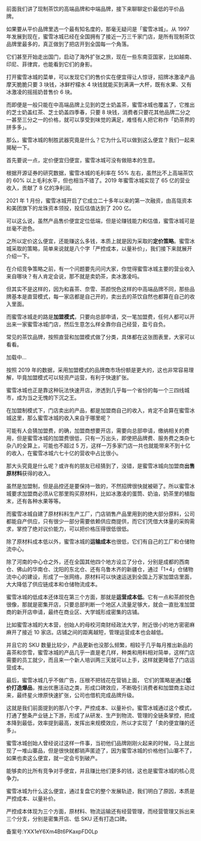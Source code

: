 前面我们讲了现制茶饮的高端品牌和中端品牌，接下来聊聊定价最低的平价品牌。 

如果要从平价品牌里选一个最有知名度的，那毫无疑问是「蜜雪冰城」。从 1997 年发展到现在，蜜雪冰城已经在全国拥有了接近一万三千家门店，是所有现制茶饮品牌里最多的，真正做到了把店开到全国每一个角落。

它们甚至开始走出国门，启动了海外扩张之旅，现在一些东南亚国家，比如越南、印尼、菲律宾，也能看到它们的身影。 

打开蜜雪冰城的菜单，可以发现它们的售价实在便宜得让人惊讶，招牌冰激凌产品摩天脆脆只要 3 块钱，冰鲜柠檬水 4 块钱就能买到满满一大杯，既有水果、又有冰激凌的摇摇奶昔售价 6 块。

而即便是一般只能在中高端品牌上见到的芝士奶盖茶，蜜雪冰城也覆盖了，它推出的芝士奶盖红茶、芝士奶盖四季春，只要 8 块钱，消费者只要花其他品牌二分之一甚至三分之一的价格，就可以享受到味觉的满足，难怪有人把它称作「奶茶界的拼多多」。 

那么，蜜雪冰城的制胜武器究竟是什么？它为什么可以做到这么便宜？我们一起来揭秘一下。 

首先要说一点，定价便宜归便宜，蜜雪冰城可没有做赔本的生意。

根据开源证券的研究数据，蜜雪冰城的毛利率在 55\% 左右，虽然比不上高端茶饮的 60\% 以上毛利水平，但也相当不错了。2019 年蜜雪冰城实现了 65 亿的营业收入，贡献了 8 亿的净利润。 

2021 年 1 月份，蜜雪冰城开启了它成立二十多年以来的第一次融资，由高瓴资本和美团旗下的龙珠资本领投，投后估值达到了 200 亿。

可以这么说，虽然产品售价便宜定位低端，但是论赚钱能力和估值，蜜雪冰城可是丝毫不逊色。

之所以定价这么便宜，还能赚这么多钱，本质上就是因为采取的**定价策略**。蜜雪冰城采取的策略，简单来说就是八个字「严控成本，以量补价」，我们接下来就展开介绍一下。 

在介绍竞争策略之前，有一个问题要先问问大家，你觉得蜜雪冰城主要的营业收入来自哪块？有人肯定会说，那不就是卖奶茶，卖冰激凌吗。 

但其实不是这样的，因为和喜茶、奈雪、茶颜悦色这样的中高端品牌不同，那些品牌基本是直营模式，每一家店都是自己开的，卖出去的茶饮自然也都算在自己的收入里面。

而蜜雪冰城走的路是**加盟模式**，只要向总部申请，交一笔加盟费，任何人都可以开出来一家蜜雪冰城门店，然后生意怎么样全靠你自己经营，盈亏自负。 

常见的茶饮品牌，按照直营和加盟模式做了分类，具体都在这张图表里，大家可以看看。

加载中...

按照 2019 年的数据，采用加盟模式的品牌商市场份额是更大的，这也非常容易理解，毕竟加盟模式可以轻资产运营，有利于快速扩张。 

蜜雪冰城也正是靠这种玩法快速开店，渗透到几乎每一个省份的每一个三四线城市，成为当之无愧的下沉之王。 

在加盟制模式下，门店卖出的产品，都是加盟商自己的收入，肯定不会算在蜜雪冰城这里，那么蜜雪冰城的收入来自于哪里呢？ 

可能有人会猜加盟费，的确，加盟商想要开店，需要向总部申请，缴纳相关的费用，但是蜜雪冰城的加盟费很低，只有一万出头，即使把品牌费、服务费之类杂七杂八的全算上，可能也不超过 5 万，这样一万多家门店一共也就能带来不到十亿的收入，在蜜雪冰城六七十亿的营收中占比很小。 

那大头究竟是什么呢？或许有的朋友已经猜到了，没错，是蜜雪冰城向加盟商**出售原材料**获得的收入。 

虽然是加盟制，但是品控还是要保持一致的，不然招牌很快就被砸了。所以蜜雪冰城要求加盟商必须从它那里购买原材料，比如冰激凌的蛋筒、奶油，奶茶里的植脂末，还有各种水果等等。 

而蜜雪冰城自建了原材料料生产工厂，门店销售产品里用到的绝大部分原料，公司都能自产供应，只有很少一部分需要依赖供应商提供，而它们凭借大体量的采购需求，掌控了绝对议价能力，可以把价格压得很低很低。 

除了原材料成本低以外，蜜雪冰城的**运输成本**也很低，它们有自己的工厂和仓储物流中心。

除了河南的中心仓之外，还在全国其他四个地方设立了分仓，分别是成都的西南仓、佛山的华南仓、沈阳的东北仓、还有乌鲁木齐的新疆仓，通过「1+4」仓储物流中心的建设，形成了一张网络，原材料可以快速运送到全国上万家加盟店里面，大大降低了供应链成本和仓储物流成本。 

蜜雪冰城的低成本还体现在第三个方面，那就是**运营成本低**。它有一点和茶颜悦色很像，那就是密集开店，只要总部判断一个地区人流量足够大，就会一直批准加盟商的新开店申请，最终在商业区、大学城形成密集的店铺。 

比如蜜雪冰城的大本营，创始人的母校河南财经政法大学，附近很小的地方密密麻麻开了接近 10 家店。店铺之间的距离越短，管理运营成本也会越低。 

并且它的 SKU 数量比较少，产品更新也没那么频繁，相较于几乎每月推出新品的喜茶和奈雪，蜜雪冰城的产品几乎一直是老几样，种类和用料相对简单，这样门店需要的员工就少，而且来一个新人培训两三天就可以上手，这样就更降低了门店运营成本。 

最后，蜜雪冰城几乎不做广告，压根不把钱花在营销上面， 它们的策略是通过**低价打造爆品**，推出优惠活动之类，形成口碑效应，不断吸引消费者和加盟商主动过来，最终星火燎原快速扩张，公司也借机完成品牌升级。 

这就是我们前面提到的那八个字，严控成本、以量补价。蜜雪冰城通过这个模式，打通了整条产业链上下游，形成了从研发、生产到物流、管理的全链条掌控，把成本降到最低，效率提到最高，发挥出来规模效应，所以才实现了「卖的便宜赚的还多」。 

蜜雪冰城创始人曾经说过这样一件事，当初他们品牌刚刚火起来的时候，马上就出现了一堆山寨品，但是很快就都销声匿迹了，因为蜜雪冰城的价格他们山寨不了，如果也卖这么便宜，就一定会亏到破产。 

能够卖的比所有竞争对手便宜，并且赚比他们更多的钱，这也是蜜雪冰城的核心竞争力。 

蜜雪冰城为什么这么便宜，通过复盘它的整个发展轨迹，我们明白了原因，本质是严控成本、以量补价。

严控成本体现为三个方面，原材料、物流运输还有经营管理，而经营管理又拆出来三个分支，分别是密集开店、低 SKU 还有打造口碑。

  

备案号:YXX1eY6Xm4Bt6PKaxpFD0Lp